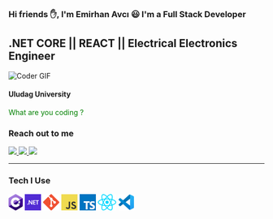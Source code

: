 

### Hi friends :hand:, I'm Emirhan Avcı :smiley: I'm a Full Stack Developer

## .NET CORE || REACT || Electrical Electronics Engineer

 <img src="https://media.giphy.com/media/SWoSkN6DxTszqIKEqv/giphy.gif" alt="Coder GIF" width="1000">
 
#### Uludag University

<font color="green">What are you coding ?</font>

### Reach out to me 

<p>
 <a href="https://www.linkedin.com/in/emirhan-avci/">
  <img src="https://img.shields.io/badge/linkedin-%230077B5.svg?&style=for-the-badge&logo=linkedin&logoColor=white" height=25>
 </a>
 <a href="https://www.linkedin.com/in/emirhan-avci/"><img src="https://img.shields.io/badge/instagram-%23E4405F.svg?&style=for-the-badge&logo=instagram&logoColor=white" height=25>
 </a> 
 <a href="https://medium.com/@emir97han"><img src="https://img.shields.io/badge/medium-%2312100E.svg?&style=for-the-badge&logo=medium&logoColor=white" height=25>
 </a> 
</p>



<hr>

### Tech I Use
<a href="#" title="C#"><img src="Icons/csharp.png" /></a>
<a href="#" title="dotNet"><img src="Icons/dotnet.png" /></a>
<a href="#" title="dotNet"><img src="Icons/git.png" /></a>
<a href="#" title="dotNet"><img src="Icons/javascript.png" /></a>
<a href="#" title="dotNet"><img src="Icons/typescript.png" /></a>
<a href="#" title="dotNet"><img src="Icons/react.png" /></a>
<a href="#" title="dotNet"><img src="Icons/vscode.png" /></a>


<br>

[instagram]:https://www.instagram.com/emirhan_avci_/
[linkedin]:https://www.linkedin.com/in/emirhan-avci/
